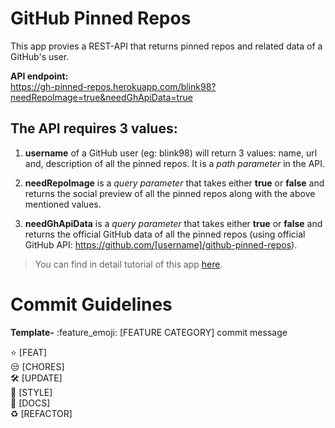 # GitHub Pinned Repos

This app provies a REST-API that returns pinned repos and related data of a GitHub's user.

**API endpoint:**  
https://gh-pinned-repos.herokuapp.com/blink98?needRepoImage=true&needGhApiData=true

## The API requires 3 values:

1. **username** of a GitHub user (eg: blink98) will return 3 values: name, url and, description of all the pinned repos. It is a _path parameter_ in the API.

2. **needRepoImage** is a _query parameter_ that takes either **true** or **false** and returns the social preview of all the pinned repos along with the above mentioned values.

3. **needGhApiData** is a _query parameter_ that takes either **true** or **false** and returns the official GitHub data of all the pinned repos (using official GitHub API: https://github.com/[username]/github-pinned-repos).

> You can find in detail tutorial of this app [here](https://singhlify.hashnode.dev/series/nodejs-api-on-cloud).

# Commit Guidelines

**Template-** :feature_emoji: [FEATURE CATEGORY] commit message

:star: [FEAT]  
:unamused: [CHORES]  
:hammer_and_wrench: [UPDATE]  
:rainbow: [STYLE]  
:memo: [DOCS]  
:recycle: [REFACTOR]  
